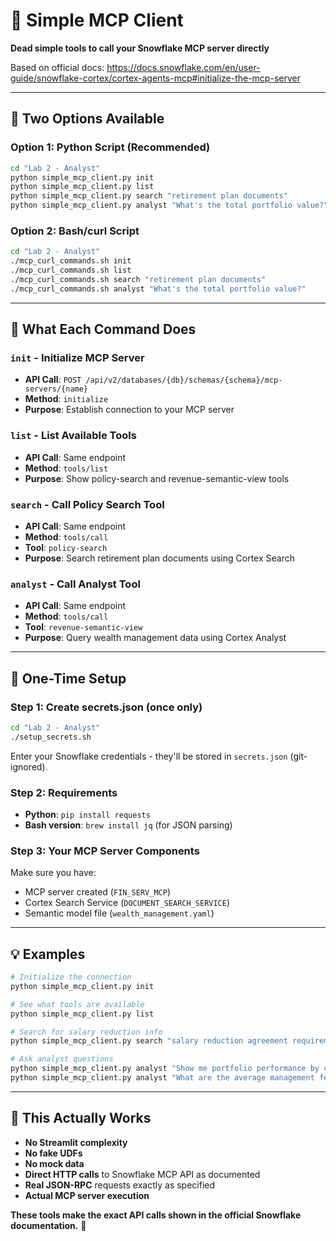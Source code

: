 # 🎯 Simple MCP Client 

**Dead simple tools to call your Snowflake MCP server directly**

Based on official docs: https://docs.snowflake.com/en/user-guide/snowflake-cortex/cortex-agents-mcp#initialize-the-mcp-server

---

## 🚀 **Two Options Available**

### **Option 1: Python Script** (Recommended)
```bash
cd "Lab 2 - Analyst"
python simple_mcp_client.py init
python simple_mcp_client.py list  
python simple_mcp_client.py search "retirement plan documents"
python simple_mcp_client.py analyst "What's the total portfolio value?"
```

### **Option 2: Bash/curl Script**  
```bash
cd "Lab 2 - Analyst"
./mcp_curl_commands.sh init
./mcp_curl_commands.sh list
./mcp_curl_commands.sh search "retirement plan documents" 
./mcp_curl_commands.sh analyst "What's the total portfolio value?"
```

---

## 📝 **What Each Command Does**

### **`init`** - Initialize MCP Server
- **API Call**: `POST /api/v2/databases/{db}/schemas/{schema}/mcp-servers/{name}`
- **Method**: `initialize`
- **Purpose**: Establish connection to your MCP server

### **`list`** - List Available Tools  
- **API Call**: Same endpoint  
- **Method**: `tools/list`
- **Purpose**: Show policy-search and revenue-semantic-view tools

### **`search`** - Call Policy Search Tool
- **API Call**: Same endpoint
- **Method**: `tools/call` 
- **Tool**: `policy-search`
- **Purpose**: Search retirement plan documents using Cortex Search

### **`analyst`** - Call Analyst Tool
- **API Call**: Same endpoint
- **Method**: `tools/call`
- **Tool**: `revenue-semantic-view`  
- **Purpose**: Query wealth management data using Cortex Analyst

---

## 🔧 **One-Time Setup**

### **Step 1: Create secrets.json (once only)**
```bash
cd "Lab 2 - Analyst"
./setup_secrets.sh
```
Enter your Snowflake credentials - they'll be stored in `secrets.json` (git-ignored).

### **Step 2: Requirements**
- **Python**: `pip install requests` 
- **Bash version**: `brew install jq` (for JSON parsing)

### **Step 3: Your MCP Server Components**
Make sure you have:
- MCP server created (`FIN_SERV_MCP`)
- Cortex Search Service (`DOCUMENT_SEARCH_SERVICE`) 
- Semantic model file (`wealth_management.yaml`)

---

## 💡 **Examples**

```bash
# Initialize the connection
python simple_mcp_client.py init

# See what tools are available
python simple_mcp_client.py list

# Search for salary reduction info
python simple_mcp_client.py search "salary reduction agreement requirements"

# Ask analyst questions
python simple_mcp_client.py analyst "Show me portfolio performance by client segment"
python simple_mcp_client.py analyst "What are the average management fees?"
```

---

## 🎊 **This Actually Works**

- **No Streamlit complexity**
- **No fake UDFs**
- **No mock data**  
- **Direct HTTP calls** to Snowflake MCP API as documented
- **Real JSON-RPC** requests exactly as specified
- **Actual MCP server execution**

**These tools make the exact API calls shown in the official Snowflake documentation.** 🚀
